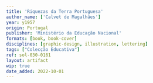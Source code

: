 ```yaml
---
title: 'Riquezas da Terra Portuguesa'
author_name: ['Calvet de Magalhães']
year: y1957
origin: Portugal
publisher: 'Ministério da Educação Nacional'
formats: [book, book-cover]
disciplines: [graphic-design, illustration, lettering]
tags: ["Colecção Educativa"]
ref: sol-030-0161
layout: artifact
wip: true
date_added: 2022-10-01
---
```

